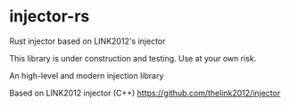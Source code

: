 # injector-rs
Rust injector based on LINK2012's injector

This library is under construction and testing. Use at your own risk.

An high-level and modern injection library

Based on LINK2012 injector (C++) https://github.com/thelink2012/injector


